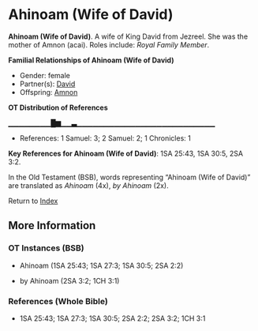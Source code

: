 # Ahinoam (Wife of David)
**Ahinoam (Wife of David)**. 
A wife of King David from Jezreel. She was the mother of Amnon (acai). 
Roles include: 
_Royal Family Member_. 




**Familial Relationships of Ahinoam (Wife of David)**


* Gender: female
* Partner(s): [David](David.md)
* Offspring: [Amnon](Amnon.md)


**OT Distribution of References**

▁▁▁▁▁▁▁▁█▆▁▁▃▁▁▁▁▁▁▁▁▁▁▁▁▁▁▁▁▁▁▁▁▁▁▁▁▁▁
* References: 1 Samuel: 3; 2 Samuel: 2; 1 Chronicles: 1



**Key References for Ahinoam (Wife of David)**: 
1SA 25:43, 1SA 30:5, 2SA 3:2. 


In the Old Testament (BSB), words representing “Ahinoam (Wife of David)” are translated as 
*Ahinoam* (4x), *by Ahinoam* (2x). 




Return to [Index](00-Index.md)

## More Information

### OT Instances (BSB)

* Ahinoam (1SA 25:43; 1SA 27:3; 1SA 30:5; 2SA 2:2)

* by Ahinoam (2SA 3:2; 1CH 3:1)



### References (Whole Bible)

* 1SA 25:43; 1SA 27:3; 1SA 30:5; 2SA 2:2; 2SA 3:2; 1CH 3:1



